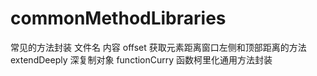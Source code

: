 # commonMethodLibraries
常见的方法封装
文件名                  内容
offset                 获取元素距离窗口左侧和顶部距离的方法
extendDeeply           深复制对象
functionCurry          函数柯里化通用方法封装